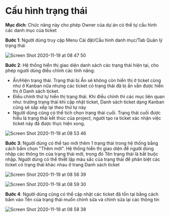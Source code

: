 # Cấu hình trạng thái

**Mục đích**: Chức năng này cho phép Owner của dự án có thể tự cấu hình các danh mục của ticket

**Bước 1**: Người dùng truy cập Menu Cài đặt/Cấu hình danh mục/Tab Quản lý trạng thái

![Screen Shot 2020-11-19 at 08 47 50](https://user-images.githubusercontent.com/73808891/99610701-e26eff80-2a44-11eb-948b-cebdca720e32.png)

**Bước 2**: Hệ thống hiển thị giao diện danh sách các trạng thái hiện tại, cho phép người dùng điều chỉnh các tính năng:

* Ẩn/Hiện trạng thái. Trạng thái bị Ẩn sẽ không còn hiển thị ở ticket cũng như ở Kanban nữa nhưng các ticket có trạng thái đã bị ẩn vẫn được hiển thị ở Danh sách tịcket.
* Điều chỉnh thứ tự hiển thị trạng thái. Khi điều chỉnh thì các mục liên quan như: trường trạng thái khi cập nhật ticket, Danh sách ticket dạng Kanban cũng sẽ sắp xếp lại theo thứ tự này
* Người dùng cũng có thể tích chọn trạng thái cuối. Trạng thái cuối được hiểu là trạng thái kết thúc của project, người tạo ra ticket xác nhận việc ticket này đã được thực hiện xong.

![Screen Shot 2020-11-19 at 08 53 46](https://user-images.githubusercontent.com/73808891/99610699-e0a53c00-2a44-11eb-94f5-108799b83411.png)

**Bước 3**: Người dùng có thể tạo mới thêm 1 trạng thái trong hệ thống bằng cách bấm chọn "Thêm mới". Hệ thống hiển thị giao diện để người dùng nhập các thông tin của trạng thái mới, trong đó Tên trạng thái là bắt buộc nhập. Người dùng có thể thiết lập màu sắc của trạng thái để phân biệt các ticket có trạng thái khác nhau ở trang Danh sách ticket

![Screen Shot 2020-11-19 at 08 56 39](https://user-images.githubusercontent.com/73808891/99610918-472a5a00-2a45-11eb-9d7d-4708fd19cc65.png)

![Screen Shot 2020-11-19 at 08 59 30](https://user-images.githubusercontent.com/73808891/99611066-8c4e8c00-2a45-11eb-8742-05eec4bbef96.png)

**Bước 4**: Người dùng cũng có thể cập nhật các ticket đã tồn tại bằng cách bấm vào Tên của trạng thái muốn chỉnh sửa và chỉnh sửa lại các thông tin

![Screen Shot 2020-11-19 at 08 58 38](https://user-images.githubusercontent.com/73808891/99611036-7d67d980-2a45-11eb-998c-9226475ea25c.png)

